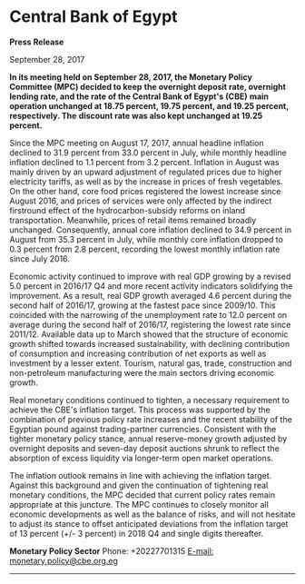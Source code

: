# Central Bank of Egypt

**Press Release**

September 28, 2017

**In its meeting held on September 28, 2017, the Monetary Policy Committee (MPC) decided to keep**
**the overnight deposit rate, overnight lending rate, and the rate of the Central Bank of Egypt's (CBE)**
**main operation unchanged at 18.75 percent, 19.75 percent, and 19.25 percent, respectively. The**
**discount rate was also kept unchanged at 19.25 percent.**

Since the MPC meeting on August 17, 2017, annual headline inflation declined to 31.9 percent from 33.0
percent in July, while monthly headline inflation declined to 1.1 percent from 3.2 percent. Inflation in
August was mainly driven by an upward adjustment of regulated prices due to higher electricity tariffs,
as well as by the increase in prices of fresh vegetables. On the other hand, core food prices registered
the lowest increase since August 2016, and prices of services were only affected by the indirect firstround effect of the hydrocarbon-subsidy reforms on inland transportation. Meanwhile, prices of retail
items remained broadly unchanged. Consequently, annual core inflation declined to 34.9 percent in
August from 35.3 percent in July, while monthly core inflation dropped to 0.3 percent from 2.8 percent,
recording the lowest monthly inflation rate since July 2016.

Economic activity continued to improve with real GDP growing by a revised 5.0 percent in 2016/17 Q4
and more recent activity indicators solidifying the improvement. As a result, real GDP growth averaged
4.6 percent during the second half of 2016/17, growing at the fastest pace since 2009/10. This coincided
with the narrowing of the unemployment rate to 12.0 percent on average during the second half of
2016/17, registering the lowest rate since 2011/12. Available data up to March showed that the
structure of economic growth shifted towards increased sustainability, with declining contribution of
consumption and increasing contribution of net exports as well as investment by a lesser extent.
Tourism, natural gas, trade, construction and non-petroleum manufacturing were the main sectors
driving economic growth.

Real monetary conditions continued to tighten, a necessary requirement to achieve the CBE's inflation
target. This process was supported by the combination of previous policy rate increases and the recent
stability of the Egyptian pound against trading-partner currencies. Consistent with the tighter monetary
policy stance, annual reserve-money growth adjusted by overnight deposits and seven-day deposit
auctions shrunk to reflect the absorption of excess liquidity via longer-term open market operations.

The inflation outlook remains in line with achieving the inflation target. Against this background and
given the continuation of tightening real monetary conditions, the MPC decided that current policy rates
remain appropriate at this juncture. The MPC continues to closely monitor all economic developments
as well as the balance of risks, and will not hesitate to adjust its stance to offset anticipated deviations
from the inflation target of 13 percent (+/- 3 percent) in 2018 Q4 and single digits thereafter.

**Monetary Policy Sector**
Phone: +20227701315
[E-mail: monetary.policy@cbe.org.eg](mailto:monetary.policy@cbe.org.eg)


-----

